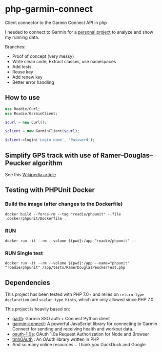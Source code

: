# php-garmin-connect
Client connector to the Garmin Connect API in php

I needed to connect to Garmin for a [personal project](https://github.com/Roadie-xx/Runners-High) to analyze and show my running data.

Branches:
- Proof of concept (very messy)
- Write clean code, Extract classes, use namespaces
- Add tests
- Reuse key
- Add renew key
- Better error handling

## How to use
````php
use Roadie/Curl;
use Roadie/GarminClient;

$curl = new Curl();

$client = new GarminClient($curl);

$client->login('Login name', 'Password');
````

## Simplify GPS track with use of Ramer–Douglas–Peucker algorithm
See this [Wikipedia article](https://en.wikipedia.org/wiki/Ramer%E2%80%93Douglas%E2%80%93Peucker_algorithm)


## Testing with PHPUnit Docker
### Build the image (after changes to the Dockerfile)
```shell
docker build --force-rm --tag "roadie/phpunit" --file .docker/phpunit/Dockerfile .
```
### RUN
```shell
docker run -it --rm --volume ${pwd}:/app "roadie/phpunit" --
```
### RUN Single test
```shell
docker run -it --rm --volume ${pwd}:/app --name="phpunit" "roadie/phpunit" /app/tests/RamerDouglasPeuckerTest.php
```


## Dependencies
This project has been tested with PHP 7.0+ and relies on `return type declaration` and `scalar type hints`, 
which are only allowed since PHP 7.0. 


This project is heavily based on: 
- [garth](https://github.com/matin/garth/blob/main/garth/sso.py): Garmin SSO auth + Connect Python client
- [garmin-connect](https://github.com/Pythe1337N/garmin-connect): A powerful JavaScript library for connecting to Garmin Connect for sending and receiving health and workout data.
- [oauth-1.0a](https://github.com/ddo/oauth-1.0a): OAuth 1.0a Request Authorization for Node and Browser
- [tmhOAuth](https://github.com/themattharris/tmhOAuth) : An OAuth library written in PHP
- And so many online resources... Thank you DuckDuck and Google
